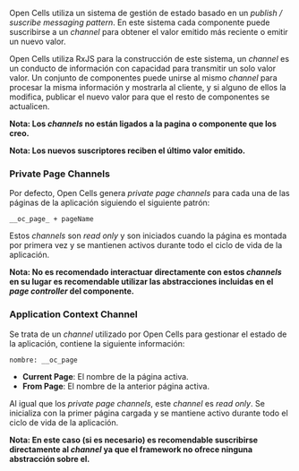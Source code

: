 Open Cells utiliza un sistema de gestión de estado basado en un *publish / suscribe messaging pattern*. En este sistema cada componente puede suscribirse a un *channel* para obtener el valor emitido más reciente o emitir un nuevo valor.

Open Cells utiliza RxJS para la construcción de este sistema, un *channel* es un conducto de información con capacidad para transmitir un solo valor valor. Un conjunto de componentes puede unirse al mismo *channel* para procesar la misma información y mostrarla al cliente, y si alguno de ellos la modifica, publicar el nuevo valor para que el resto de componentes se actualicen.

**Nota: Los *channels* no están ligados a la pagina o componente que los creo.**

**Nota: Los nuevos suscriptores reciben el último valor emitido.**
### Private Page Channels

Por defecto, Open Cells genera *private page channels* para cada una de las páginas de la aplicación siguiendo el siguiente patrón:

```
__oc_page_ + pageName
```

Estos *channels* son *read only* y son iniciados cuando la página es montada por primera vez y se mantienen activos durante todo el ciclo de vida de la aplicación.

**Nota: No es recomendado interactuar directamente con estos *channels* en su lugar es recomendable utilizar las abstracciones incluidas en el *page controller* del componente.**
### Application Context Channel

Se trata de un *channel* utilizado por Open Cells para gestionar el estado de la aplicación, contiene la siguiente información:

```
nombre: __oc_page
```

- **Current Page**: El nombre de la página activa.
- **From Page**: El nombre de la anterior página activa.

Al igual que los *private page channels*, este *channel* es *read only*. Se inicializa con la primer página cargada y se mantiene activo durante todo el ciclo de vida de la aplicación.

**Nota: En este caso (si es necesario) es recomendable suscribirse directamente al *channel* ya que el framework no ofrece ninguna abstracción sobre el.**